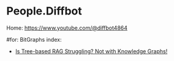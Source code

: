 # People.Diffbot
Home: https://www.youtube.com/@diffbot4864

#for: BitGraphs
index:
- [Is Tree-based RAG Struggling? Not with Knowledge Graphs!](https://youtu.be/g1TzbKDNr7M)
